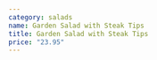```yaml
---
category: salads
name: Garden Salad with Steak Tips
title: Garden Salad with Steak Tips
price: "23.95"
---
```

